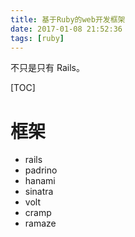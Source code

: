 ```yaml
---
title: 基于Ruby的web开发框架
date: 2017-01-08 21:52:36
tags: [ruby]
---
```


不只是只有 Rails。
<!--more-->

[TOC]
# 框架
- rails
- padrino
- hanami
- sinatra
- volt
- cramp
- ramaze
